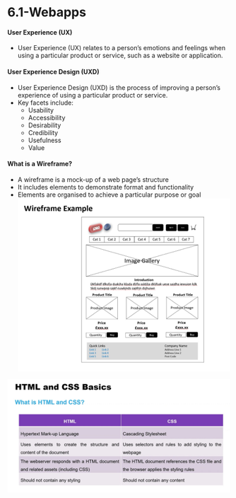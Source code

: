 # 6.1-Webapps

#### User Experience (UX)
- User Experience (UX) relates to a person’s emotions and feelings when using a particular product or service, such as a website or application.

#### User Experience Design (UXD)
- User Experience Design (UXD) is the process of improving a person’s experience of using a particular product or service.
- Key facets include:
	- Usability
	- Accessibility
	- Desirability
	- Credibility
	- Usefulness
	- Value


#### What is a Wireframe?
- A wireframe is a mock-up of a web page’s structure
- It includes elements to demonstrate format and functionality
- Elements are organised to achieve a particular purpose or goal  
![](Wireframe%20ex.JPG)

![](htmlcss.JPG)